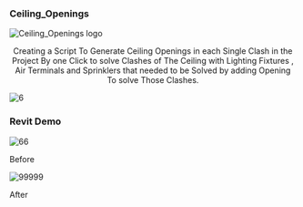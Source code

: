 ###  Ceiling_Openings

![Ceiling_Openings logo](https://github.com/user-attachments/assets/b7431655-c629-4c6a-9f9f-69df67f142ae)

<p align="center">
Creating a Script To Generate Ceiling Openings in each Single Clash in the Project By one Click to solve Clashes of The Ceiling with Lighting Fixtures , Air Terminals and Sprinklers that needed to be Solved by adding Opening To solve Those Clashes.

</p>

![6](https://github.com/user-attachments/assets/337417b1-ed19-4415-9532-4d2b24ec4c19)

### Revit Demo

![66](https://github.com/user-attachments/assets/5c3e73dd-70df-4f9f-83f1-f33da9773698)

Before

![99999](https://github.com/user-attachments/assets/1a550852-0af4-4d97-ae1d-2d4c1eed808d)

After
